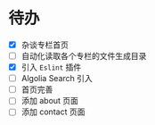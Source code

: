 # 待办

- [x] 杂谈专栏首页
- [ ] 自动化读取各个专栏的文件生成目录
- [x] 引入 `Eslint` 插件
- [ ] Algolia Search 引入
- [ ] 首页完善
- [ ] 添加 about 页面
- [ ] 添加 contact 页面

